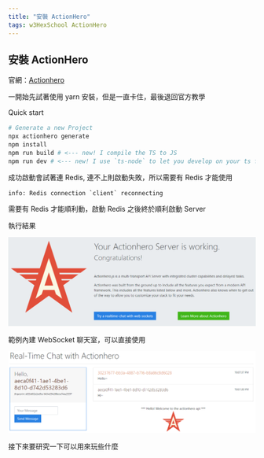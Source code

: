 ```yaml
---
title: "安裝 ActionHero"
tags: w3HexSchool ActionHero
---
```


## 安裝 ActionHero

官網：[Actionhero](https://www.actionherojs.com/)

一開始先試著使用 yarn 安裝，但是一直卡住，最後退回官方教學

Quick start
```bash
# Generate a new Project
npx actionhero generate
npm install
npm run build # <--- new! I compile the TS to JS
npm run dev # <--- new! I use `ts-node` to let you develop on your ts files without compiling
```

成功啟動會試著連 Redis, 連不上則啟動失敗，所以需要有 Redis 才能使用

```
info: Redis connection `client` reconnecting
```

需要有 Redis 才能順利動，啟動 Redis 之後終於順利啟動 Server

執行結果

![](/assets/images/2020-02-29/2020-02-29_22-03-31.png)

範例內建 WebSocket 聊天室，可以直接使用

![](/assets/images/2020-02-29/2020-02-29_22-07-50.png)

接下來要研究一下可以用來玩些什麼